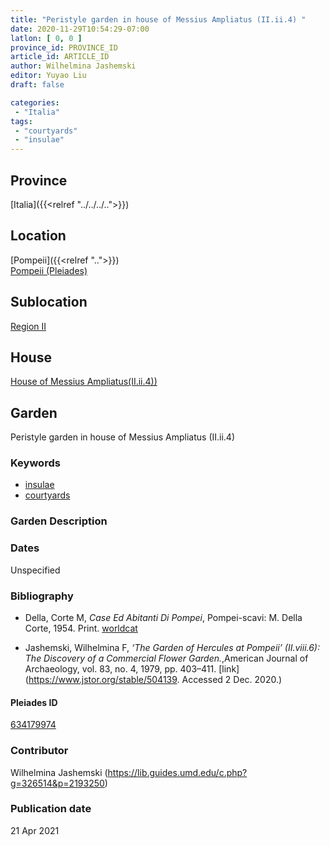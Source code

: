 ```yaml
---
title: "Peristyle garden in house of Messius Ampliatus (II.ii.4) "
date: 2020-11-29T10:54:29-07:00
latlon: [ 0, 0 ]
province_id: PROVINCE_ID
article_id: ARTICLE_ID
author: Wilhelmina Jashemski
editor: Yuyao Liu
draft: false

categories:
 - "Italia"
tags:
 - "courtyards"
 - "insulae"
---
```


## Province
[Italia]({{<relref "../../../..">}})

## Location

[Pompeii]({{<relref "..">}}) \
[Pompeii (Pleiades)](https://pleiades.stoa.org/places/433032)
<!--### Location Description-->

<!-- LEAVE THIS BLANK FOR NOW -->

## Sublocation

[Region II](https://pleiades.stoa.org/places/456321707)


## House

[ House of Messius Ampliatus(II.ii.4))](https://pleiades.stoa.org/places/634179974)



## Garden
Peristyle garden in house of Messius Ampliatus (II.ii.4)

### Keywords

- [insulae](http://vocab.getty.edu/page/aat/300000325)
- [courtyards](http://vocab.getty.edu/page/aat/300004095)

### Garden Description




### Dates
Unspecified

### Bibliography
- Della, Corte M, *Case Ed Abitanti Di Pompei*, Pompei-scavi: M. Della Corte, 1954. Print. [worldcat](http://www.worldcat.org/oclc/878618392)

- Jashemski, Wilhelmina F, *‘The Garden of Hercules at Pompeii’ (II.viii.6): The Discovery of a Commercial Flower Garden.*,American Journal of Archaeology, vol. 83, no. 4, 1979, pp. 403–411. [link](https://www.jstor.org/stable/504139. Accessed 2 Dec. 2020.)




<!--#### Periodo ID-->

<!-- [PERIODO_ID](https://pleiades.stoa.org/places/PLEIADES_ID) -->

#### Pleiades ID

[634179974](https://pleiades.stoa.org/places/634179974)



### Contributor
Wilhelmina Jashemski (https://lib.guides.umd.edu/c.php?g=326514&p=2193250)


### Publication date

21 Apr 2021

<!--### Related articles-->

<!-- Links to other related articles. Leave blank for now -->
